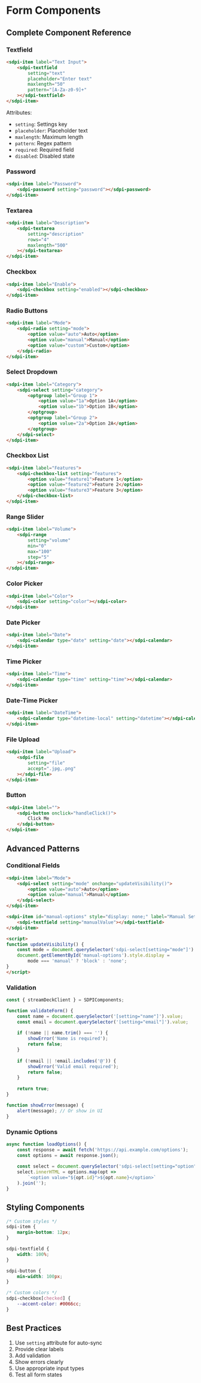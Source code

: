 # Form Components

## Complete Component Reference

### Textfield

```html
<sdpi-item label="Text Input">
    <sdpi-textfield 
        setting="text"
        placeholder="Enter text"
        maxlength="50"
        pattern="[A-Za-z0-9]+"
    ></sdpi-textfield>
</sdpi-item>
```

Attributes:
- `setting`: Settings key
- `placeholder`: Placeholder text
- `maxlength`: Maximum length
- `pattern`: Regex pattern
- `required`: Required field
- `disabled`: Disabled state

### Password

```html
<sdpi-item label="Password">
    <sdpi-password setting="password"></sdpi-password>
</sdpi-item>
```

### Textarea

```html
<sdpi-item label="Description">
    <sdpi-textarea 
        setting="description"
        rows="4"
        maxlength="500"
    ></sdpi-textarea>
</sdpi-item>
```

### Checkbox

```html
<sdpi-item label="Enable">
    <sdpi-checkbox setting="enabled"></sdpi-checkbox>
</sdpi-item>
```

### Radio Buttons

```html
<sdpi-item label="Mode">
    <sdpi-radio setting="mode">
        <option value="auto">Auto</option>
        <option value="manual">Manual</option>
        <option value="custom">Custom</option>
    </sdpi-radio>
</sdpi-item>
```

### Select Dropdown

```html
<sdpi-item label="Category">
    <sdpi-select setting="category">
        <optgroup label="Group 1">
            <option value="1a">Option 1A</option>
            <option value="1b">Option 1B</option>
        </optgroup>
        <optgroup label="Group 2">
            <option value="2a">Option 2A</option>
        </optgroup>
    </sdpi-select>
</sdpi-item>
```

### Checkbox List

```html
<sdpi-item label="Features">
    <sdpi-checkbox-list setting="features">
        <option value="feature1">Feature 1</option>
        <option value="feature2">Feature 2</option>
        <option value="feature3">Feature 3</option>
    </sdpi-checkbox-list>
</sdpi-item>
```

### Range Slider

```html
<sdpi-item label="Volume">
    <sdpi-range 
        setting="volume"
        min="0"
        max="100"
        step="5"
    ></sdpi-range>
</sdpi-item>
```

### Color Picker

```html
<sdpi-item label="Color">
    <sdpi-color setting="color"></sdpi-color>
</sdpi-item>
```

### Date Picker

```html
<sdpi-item label="Date">
    <sdpi-calendar type="date" setting="date"></sdpi-calendar>
</sdpi-item>
```

### Time Picker

```html
<sdpi-item label="Time">
    <sdpi-calendar type="time" setting="time"></sdpi-calendar>
</sdpi-item>
```

### Date-Time Picker

```html
<sdpi-item label="DateTime">
    <sdpi-calendar type="datetime-local" setting="datetime"></sdpi-calendar>
</sdpi-item>
```

### File Upload

```html
<sdpi-item label="Upload">
    <sdpi-file 
        setting="file"
        accept=".jpg,.png"
    ></sdpi-file>
</sdpi-item>
```

### Button

```html
<sdpi-item label="">
    <sdpi-button onclick="handleClick()">
        Click Me
    </sdpi-button>
</sdpi-item>
```

## Advanced Patterns

### Conditional Fields

```html
<sdpi-item label="Mode">
    <sdpi-select setting="mode" onchange="updateVisibility()">
        <option value="auto">Auto</option>
        <option value="manual">Manual</option>
    </sdpi-select>
</sdpi-item>

<sdpi-item id="manual-options" style="display: none;" label="Manual Settings">
    <sdpi-textfield setting="manualValue"></sdpi-textfield>
</sdpi-item>

<script>
function updateVisibility() {
    const mode = document.querySelector('sdpi-select[setting="mode"]').value;
    document.getElementById('manual-options').style.display = 
        mode === 'manual' ? 'block' : 'none';
}
</script>
```

### Validation

```javascript
const { streamDeckClient } = SDPIComponents;

function validateForm() {
    const name = document.querySelector('[setting="name"]').value;
    const email = document.querySelector('[setting="email"]').value;
    
    if (!name || name.trim() === '') {
        showError('Name is required');
        return false;
    }
    
    if (!email || !email.includes('@')) {
        showError('Valid email required');
        return false;
    }
    
    return true;
}

function showError(message) {
    alert(message); // Or show in UI
}
```

### Dynamic Options

```javascript
async function loadOptions() {
    const response = await fetch('https://api.example.com/options');
    const options = await response.json();
    
    const select = document.querySelector('sdpi-select[setting="option"]');
    select.innerHTML = options.map(opt => 
        `<option value="${opt.id}">${opt.name}</option>`
    ).join('');
}
```

## Styling Components

```css
/* Custom styles */
sdpi-item {
    margin-bottom: 12px;
}

sdpi-textfield {
    width: 100%;
}

sdpi-button {
    min-width: 100px;
}

/* Custom colors */
sdpi-checkbox[checked] {
    --accent-color: #0066cc;
}
```

## Best Practices

1. Use `setting` attribute for auto-sync
2. Provide clear labels
3. Add validation
4. Show errors clearly
5. Use appropriate input types
6. Test all form states
